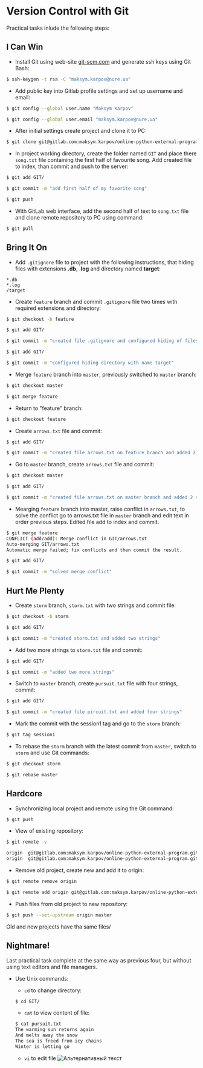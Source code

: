 # Version Control with Git

Practical tasks inlude the following steps: 

## I Can Win

* Install Git using web-site [git-scm.com](https://git-scm.com/book/en/v2/Getting-Started-Installing-Git) and generate ssh keys using Git Bash:

```bash
$ ssh-keygen -t rsa -C "maksym.karpov@nure.ua"
```

* Add public key into Gitlab profile settings and set up username and email:

```bash
$ git config --global user.name "Maksym Karpov"

$ git config --global user.email "maksym.karpov@nure.ua"
```

* After initial settings create project and clone it to PC:

```bash
$ git clone git@gitlab.com:maksym.karpov/online-python-external-program.git
```
* In project working directory, create the folder named `GIT` and place there `song.txt` file containing the first half of favourite song. Add created file to index, than commit and push to the server:

```bash
$ git add GIT/

$ git commit -m "add first half of my favorite song"

$ git push
```

* With  GitLab web interface, add the second half of text to `song.txt` file and clone remote repository to PC using command:

```bash
$ git pull
```

## Bring It On

* Add `.gitignore` file to project with the following instructions, that hiding files with extensions **.db**, **.log** and directory named **target**:

~~~~
*.db
*.log
/target
~~~~

* Create `feature` branch and commit `.gitignore` file two times with required extensions and directory:

```bash
$ git checkout -b feature

$ git add GIT/

$ git commit -m "created file .gitignore and configured hiding of files with extensions .db, .log"

$ git add GIT/

$ git commit -m "configured hiding directory with name target"
```

* Merge `feature` branch into `master`, previously switched to `master` branch:

```bash
$ git checkout master

$ git merge feature
```

* Return to "feature" branch:

```bash
$ git checkout feature
```

* Create `arrows.txt` file and commit:

```bash
$ git add GIT/

$ git commit -m "created file arrows.txt on feature branch and added 2 strings of song"
```

* Go to `master` branch, create `arrows.txt` file and commit:

```bash
$ git checkout master

$ git add GIT/

$ git commit -m "created file arrows.txt on master branch and added 2 strings of song"
```

* Mearging `feature` branch into master, raise conflict in `arrows.txt`, to solve the conflict go to arrows.txt file in `master` branch and edit text in order previous steps. Edited file add to index and commit.

```bash
$ git merge feature
CONFLICT (add/add): Merge conflict in GIT/arrows.txt
Auto-merging GIT/arrows.txt
Automatic merge failed; fix conflicts and then commit the result.
```

```bash
$ git add GIT/

$ git commit -m "solved merge conflict"
```

## Hurt Me Plenty

* Create `storm` branch, `storm.txt` with two strings and commit file:

```bash
$ git checkout -b storm

$ git add GIT/

$ git commit -m "created storm.txt and added two strings"
```

* Add two more strings to `storm.txt` file and commit:

```bash
$ git add GIT/

$ git commit -m "added two more strings"
```

* Switch to `master` branch, create `pursuit.txt` file with four strings, commit:

```bash
$ git add GIT/

$ git commit -m "created file pircuit.txt and added four strings"
```
* Mark the commit with the session1 tag and go to the `storm` branch:

```bash
$ git tag session1
```

* To rebase the `storm` branch with the latest commit from `master`, switch to `storm` and use Git commands:

```bash
$ git checkout storm

$ git rebase master
```

## Hardcore

* Synchronizing local project and remote using the Git command:

```bash
$ git push
```
* View of existing repository:

```bash
$ git remote -v

origin  git@gitlab.com:maksym.karpov/online-python-external-program.git (fetch)
origin  git@gitlab.com:maksym.karpov/online-python-external-program.git (push)
```

* Remove old project, create new and add it to origin:

```bash
$ git remote remove origin

$ git remote add origin git@gitlab.com:maksym.karpov/online-python-external-program-for-git.git
```

* Push files from old project to new repository:

```bash
$ git push --set-upstream origin master
```

Old and new projects have tha same files/

## Nightmare!

Last practical task complete at the same way as previous four, but without using text editors and file managers.

* Use Unix commands:

  * `cd` to change directory:

  ```bash
  $ cd GIT/
  ```

  * `cat` to view content of file:
  
  ```bash
  $ cat pursuit.txt
  The warming sun returns again
  And melts away the snow
  The sea is freed from icy chains
  Winter is letting go
  ```
  
  * `vi` to edit file
  ![Альтернативный текст](https://habrastorage.org/getpro/habr/post_images/aa5/222/85a/aa522285a7fd7fd5f8c597050956d878.svg)
